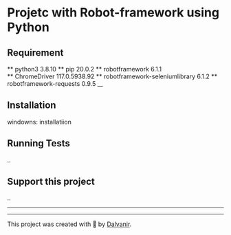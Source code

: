 # Projetc with Robot-framework using Python

## Requirement
** python3                        3.8.10
** pip                            20.0.2
** robotframework                 6.1.1  
** ChromeDriver                   117.0.5938.92
** robotframework-seleniumlibrary 6.1.2 
** robotframework-requests        0.9.5
__
## Installation
windowns: installatiion 

## Running Tests
..


## Support this project
..
___
___

This project was created with 💚 by [Dalvanir](https://www.linkedin.com/in/dalvanir-vieira-da-silva-7715a5191/).
